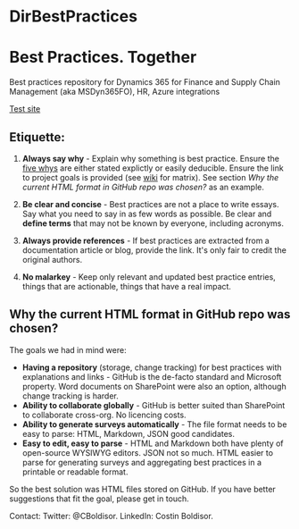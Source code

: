 # DirBestPractices
# Best Practices. Together
Best practices repository for Dynamics 365 for Finance and Supply Chain Management (aka MSDyn365FO), HR, Azure integrations

[Test site](https://nfreditor.z33.web.core.windows.net)
	
## Etiquette:
1. **Always say why** - Explain why something is best practice. Ensure the [five whys](https://en.wikipedia.org/wiki/Five_whys) are either stated explictly or easily deducible. Ensure the link to project goals is provided (see [wiki](https://github.com/Costin-hcl/DirBestPractices/wiki) for matrix). See section *Why the current HTML format in GitHub repo was chosen?* as an example.

2. **Be clear and concise** - Best practices are not a place to write essays. Say what you need to say in as few words as possible. Be clear and **define terms** that may not be known by everyone, including acronyms.

3. **Always provide references** - If best practices are extracted from a documentation article or blog, provide the link. It's only fair to credit the original authors.

4. **No malarkey** - Keep only relevant and updated best practice entries, things that are actionable, things that have a real impact.


## Why the current HTML format in GitHub repo was chosen?
The goals we had in mind were:
- **Having a repository** (storage, change tracking) for best practices with explanations and links - GitHub is the de-facto standard and Microsoft property. Word documents on SharePoint were also an option, although change tracking is harder.
- **Ability to collaborate globally** - GitHub is better suited than SharePoint to collaborate cross-org. No licencing costs.
- **Ability to generate surveys automatically** - The file format needs to be easy to parse: HTML, Markdown, JSON good candidates.
- **Easy to edit, easy to parse** - HTML and Markdown both have plenty of open-source WYSIWYG editors. JSON not so much. HTML easier to parse for generating surveys and aggregating best practices in a printable or readable format.

So the best solution was HTML files stored on GitHub. If you have better suggestions that fit the goal, please get in touch.

Contact: Twitter: @CBoldisor. LinkedIn: Costin Boldisor.

